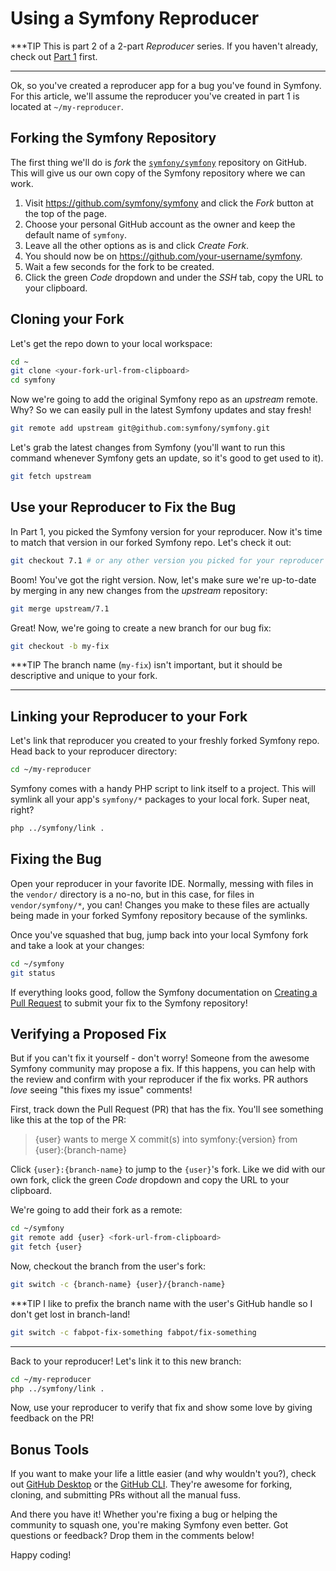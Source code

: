 # Using a Symfony Reproducer

***TIP
This is part 2 of a 2-part _Reproducer_ series. If you haven't already, check
out [Part 1](https://symfonycasts.com/blog/symfony-reproducer) first.
***

Ok, so you've created a reproducer app for a bug you've found in Symfony. For
this article, we'll assume the reproducer you've created in part 1 is located
at `~/my-reproducer`.

## Forking the Symfony Repository

The first thing we'll do is _fork_ the [`symfony/symfony`](https://github.com/symfony/symfony)
repository on GitHub. This will give us our own copy of the Symfony repository
where we can work.

1. Visit https://github.com/symfony/symfony and click the _Fork_
   button at the top of the page.
2. Choose your personal GitHub account as the owner and keep the default name
   of `symfony`.
3. Leave all the other options as is and click _Create Fork_.
4. You should now be on https://github.com/your-username/symfony.
5. Wait a few seconds for the fork to be created.
6. Click the green _Code_ dropdown and under the _SSH_ tab,
   copy the URL to your clipboard.

## Cloning your Fork

Let's get the repo down to your local workspace:

```bash
cd ~
git clone <your-fork-url-from-clipboard>
cd symfony
```

Now we're going to add the original Symfony repo as an _upstream_ remote. Why?
So we can easily pull in the latest Symfony updates and stay fresh!

```bash
git remote add upstream git@github.com:symfony/symfony.git
```

Let's grab the latest changes from Symfony (you'll want to run this command
whenever Symfony gets an update, so it's good to get used to it).

```bash
git fetch upstream
```

## Use your Reproducer to Fix the Bug

In Part 1, you picked the Symfony version for your reproducer. Now it's time
to match that version in our forked Symfony repo. Let's check it out:

```bash
git checkout 7.1 # or any other version you picked for your reproducer
```

Boom! You've got the right version. Now, let's make sure we're up-to-date
by merging in any new changes from the _upstream_ repository:

```bash
git merge upstream/7.1
```

Great! Now, we're going to create a new branch for our bug fix:

```bash
git checkout -b my-fix
```

***TIP
The branch name (`my-fix`) isn't important, but it should be descriptive and
unique to your fork.
***

## Linking your Reproducer to your Fork

Let's link that reproducer you created to your freshly forked Symfony repo.
Head back to your reproducer directory:

```bash
cd ~/my-reproducer
```

Symfony comes with a handy PHP script to link itself to a project. This will
symlink all your app's `symfony/*` packages to your local fork. Super neat, right?

```bash
php ../symfony/link .
```

## Fixing the Bug

Open your reproducer in your favorite IDE. Normally, messing with files in the 
`vendor/` directory is a no-no, but in this case, for files in `vendor/symfony/*`,
you can! Changes you make to these files are actually being made in your forked
Symfony repository because of the symlinks.

Once you've squashed that bug, jump back into your local Symfony fork and take a
look at your changes:

```bash
cd ~/symfony
git status
```

If everything looks good, follow the Symfony documentation on
[Creating a Pull Request](https://symfony.com/doc/current/contributing/code/pull_requests.html#step-4-submit-your-pull-request)
to submit your fix to the Symfony repository!

## Verifying a Proposed Fix

But if you can't fix it yourself - don't worry! Someone from the awesome Symfony community
may propose a fix. If this happens, you can help with the review and confirm with your
reproducer if the fix works. PR authors _love_ seeing "this fixes my issue" comments!

First, track down the Pull Request (PR) that has the fix. You'll see something like this
at the top of the PR:

> {user} wants to merge X commit(s) into symfony:{version} from {user}:{branch-name}

Click `{user}:{branch-name}` to jump to the `{user}`'s fork. Like we did with
our own fork, click the green _Code_ dropdown and copy the URL to your clipboard.

We're going to add their fork as a remote:

```bash
cd ~/symfony
git remote add {user} <fork-url-from-clipboard>
git fetch {user}
```

Now, checkout the branch from the user's fork:

```bash
git switch -c {branch-name} {user}/{branch-name}
```

***TIP
I like to prefix the branch name with the user's GitHub handle
so I don't get lost in branch-land!

```bash
git switch -c fabpot-fix-something fabpot/fix-something
```
***

Back to your reproducer! Let's link it to this new branch:

```bash
cd ~/my-reproducer
php ../symfony/link .
```

Now, use your reproducer to verify that fix and show some love by
giving feedback on the PR!

## Bonus Tools

If you want to make your life a little easier (and why wouldn't you?), check out
[GitHub Desktop](https://github.com/apps/desktop) or the
[GitHub CLI](https://cli.github.com). They're awesome for forking, cloning,
and submitting PRs without all the manual fuss.

And there you have it! Whether you're fixing a bug or helping the community
to squash one, you're making Symfony even better. Got questions or feedback?
Drop them in the comments below!

Happy coding!
